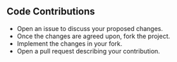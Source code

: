 ## Code Contributions
* Open an issue to discuss your proposed changes.
* Once the changes are agreed upon, fork the project.
* Implement the changes in your fork.
* Open a pull request describing your contribution.